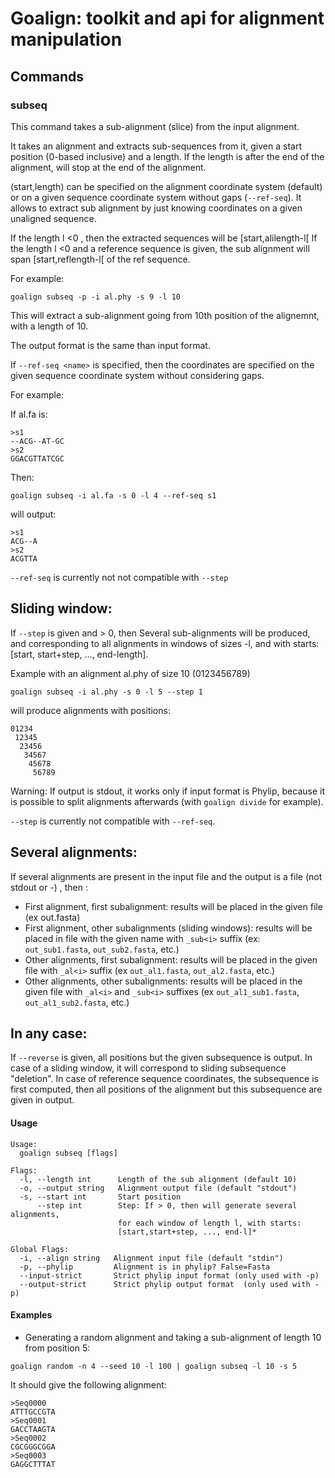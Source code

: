 # Goalign: toolkit and api for alignment manipulation

## Commands

### subseq
This command takes a sub-alignment (slice) from the input alignment.

It takes an alignment and extracts sub-sequences from it, given
a start position (0-based inclusive) and a length.
If the length is after the end of the alignment, will stop at the 
end of the alignment.

(start,length) can be specified on the alignment coordinate system (default) 
or on a given sequence coordinate system without gaps (`--ref-seq`). It allows 
to extract sub alignment by just knowing coordinates on a given unaligned sequence.

If the length l <0 , then the extracted sequences will be [start,alilength-l[
If the length l <0 and a reference sequence is given, the sub alignment will span [start,reflength-l[
of the ref sequence.

For example:
```
goalign subseq -p -i al.phy -s 9 -l 10
```

This will extract a sub-alignment going from 10th position of the alignemnt, with a length of 10.

The output format is the same than input format.

If `--ref-seq <name>` is specified, then the coordinates are specified on the given sequence
coordinate system without considering gaps.

For example:

If al.fa is:
```
>s1
--ACG--AT-GC
>s2
GGACGTTATCGC
```

Then:
```
goalign subseq -i al.fa -s 0 -l 4 --ref-seq s1
````

will output:

```
>s1
ACG--A
>s2
ACGTTA
```

`--ref-seq` is currently not not compatible with `--step`


Sliding window:
---------------

If `--step` is given and > 0, then Several sub-alignments will be produced,
and corresponding to all alignments in windows of sizes -l, and with starts:
[start, start+step, ..., end-length].

Example with an alignment al.phy of size 10 (0123456789)

```
goalign subseq -i al.phy -s 0 -l 5 --step 1
```
will produce alignments with positions:

```
01234
 12345
  23456
   34567
    45678
     56789
```

Warning: If output is stdout, it works only if input format is Phylip, because 
it is possible to split alignments afterwards (with `goalign divide` for example).

`--step` is currently not compatible with `--ref-seq`.

Several alignments:
------------------

If several alignments are present in the input file and the output is a file (not stdout or -) , then :

* First alignment, first subalignment: results will be placed in the given file
  (ex out.fasta)
* First alignment, other subalignments (sliding windows): results will be placed
  in file with the given name with `_sub<i>` suffix (ex: `out_sub1.fasta`, `out_sub2.fasta`, etc.)
* Other alignments, first subalignment: results will be placed in the given file
  with `_al<i>` suffix (ex `out_al1.fasta`, `out_al2.fasta`, etc.)
* Other alignments, other subalignments: results will be placed in the given file
  with `_al<i>` and `_sub<i>` suffixes (ex `out_al1_sub1.fasta`, `out_al1_sub2.fasta`, etc.)

In any case:
------------

If `--reverse` is given, all positions but the given subsequence is output. In case of a sliding window, it will correspond to sliding subsequence "deletion". In case of reference sequence coordinates, the subsequence is first computed, then all positions of the alignment but this subsequence are given in output.


#### Usage
```
Usage:
  goalign subseq [flags]
  
Flags:
  -l, --length int      Length of the sub alignment (default 10)
  -o, --output string   Alignment output file (default "stdout")
  -s, --start int       Start position
      --step int        Step: If > 0, then will generate several alignments, 
                        for each window of length l, with starts: 
                        [start,start+step, ..., end-l]*

Global Flags:
  -i, --align string   Alignment input file (default "stdin")
  -p, --phylip         Alignment is in phylip? False=Fasta
  --input-strict       Strict phylip input format (only used with -p)
  --output-strict      Strict phylip output format  (only used with -p)
```

#### Examples

* Generating a random alignment and taking a sub-alignment of length 10 from position 5:
```
goalign random -n 4 --seed 10 -l 100 | goalign subseq -l 10 -s 5
```

It should give the following alignment:
```
>Seq0000
ATTTGCCGTA
>Seq0001
GACCTAAGTA
>Seq0002
CGCGGGCGGA
>Seq0003
GAGGCTTTAT
```
